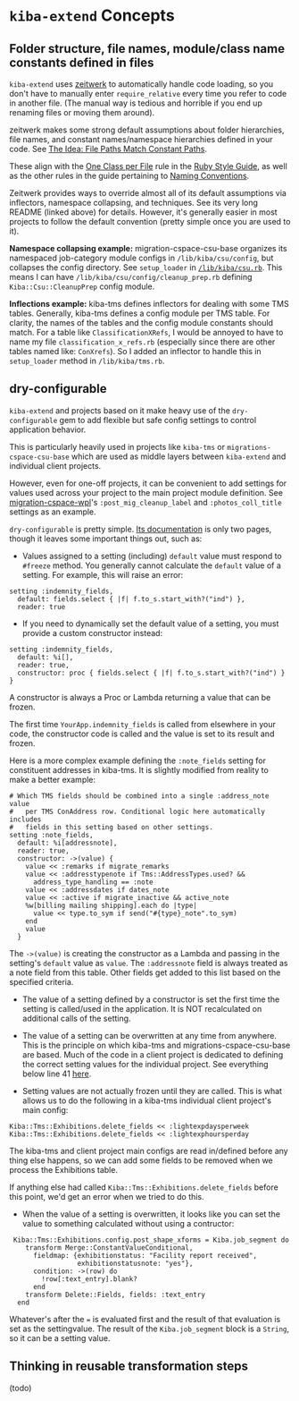 <!--
# @markup markdown
# @title kiba-extend Concepts
-->

# `kiba-extend` Concepts

## Folder structure, file names, module/class name constants defined in files

`kiba-extend` uses [zeitwerk](https://github.com/fxn/zeitwerk) to automatically handle code loading, so you don't have to manually enter `require_relative` every time you refer to code in another file. (The manual way is tedious and horrible if you end up renaming files or moving them around).

zeitwerk makes some strong default assumptions about folder hierarchies, file names, and constant names/namespace hierarchies defined in your code. See [The Idea: File Paths Match Constant Paths](https://github.com/fxn/zeitwerk?tab=readme-ov-file#the-idea-file-paths-match-constant-paths).

These align with the [One Class per File](https://rubystyle.guide/#one-class-per-file) rule in the [Ruby Style Guide](https://rubystyle.guide), as well as the other rules in the guide pertaining to [Naming Conventions](https://rubystyle.guide/#naming-conventions).

Zeitwerk provides ways to override almost all of its default assumptions via inflectors, namespace collapsing, and techniques. See its very long README (linked above) for details. However, it's generally easier in most projects to follow the default convention (pretty simple once you are used to it).

**Namespace collapsing example:** migration-cspace-csu-base organizes its namespaced job-category module configs in `/lib/kiba/csu/config`, but collapses the config directory. See `setup_loader` in [`/lib/kiba/csu.rb`](https://github.com/dts-hosting/migration-cspace-csu-base/blob/main/lib/kiba/csu.rb). This means I can have `/lib/kiba/csu/config/cleanup_prep.rb` defining `Kiba::Csu::CleanupPrep` config module.

**Inflections example:** kiba-tms defines inflectors for dealing with some TMS tables. Generally, kiba-tms defines a config module per TMS table. For clarity, the names of the tables and the config module constants should match. For a table like `ClassificationXRefs`, I would be annoyed to have to name my file `classification_x_refs.rb` (especially since there are other tables named like: `ConXrefs`). So I added an inflector to handle this in `setup_loader` method in `/lib/kiba/tms.rb`.

## dry-configurable

`kiba-extend` and projects based on it make heavy use of the `dry-configurable` gem to add flexible but safe config settings to control application behavior.

This is particularly heavily used in projects like `kiba-tms` or `migrations-cspace-csu-base` which are used as middle layers between `kiba-extend` and individual client projects.

However, even for one-off projects, it can be convenient to add settings for values used across your project to the main project module definition. See [migration-cspace-wpl](https://github.com/dts-hosting/migration-cspace-wpl/blob/main/lib/wpl.rb)'s `:post_mig_cleanup_label` and `:photos_coll_title` settings as an example.

`dry-configurable` is pretty simple. [Its documentation](https://dry-rb.org/gems/dry-configurable/main/) is only two pages, though it leaves some important things out, such as:

- Values assigned to a setting (including) `default` value must respond to `#freeze` method. You generally cannot calculate the `default` value of a setting. For example, this will raise an error:

~~~
setting :indemnity_fields,
  default: fields.select { |f| f.to_s.start_with?("ind") },
  reader: true
~~~

- If you need to dynamically set the default value of a setting, you must provide a custom constructor instead:

~~~
setting :indemnity_fields,
  default: %i[],
  reader: true,
  constructor: proc { fields.select { |f| f.to_s.start_with?("ind") } }
~~~
A constructor is always a Proc or Lambda returning a value that can be frozen.

The first time `YourApp.indemnity_fields` is called from elsewhere in your code, the constructor code is called and the value is set to its result and frozen.

Here is a more complex example defining the `:note_fields` setting for constituent addresses in kiba-tms. It is slightly modified from reality to make a better example:

~~~
# Which TMS fields should be combined into a single :address_note value
#   per TMS ConAddress row. Conditional logic here automatically includes
#   fields in this setting based on other settings.
setting :note_fields,
  default: %i[addressnote],
  reader: true,
  constructor: ->(value) {
    value << :remarks if migrate_remarks
    value << :addresstypenote if Tms::AddressTypes.used? &&
      address_type_handling == :note
    value << :addressdates if dates_note
    value << :active if migrate_inactive && active_note
    %w[billing mailing shipping].each do |type|
      value << type.to_sym if send("#{type}_note".to_sym)
    end
    value
  }
~~~

The `->(value)` is creating the constructor as a Lambda and passing in the setting's `default` value as `value`. The `:addressnote` field is always treated as a note field from this table. Other fields get added to this list based on the specified criteria.

- The value of a setting defined by a constructor is set the first time the setting is called/used in the application. It is NOT recalculated on additional calls of the setting.

- The value of a setting can be overwritten at any time from anywhere. This is the principle on which kiba-tms and migrations-cspace-csu-base are based. Much of the code in a client project is dedicated to defining the correct setting values for the individual project. See everything below line 41 [here](https://github.com/dts-hosting/migration-cspace-az_ccp/blob/main/lib/az_ccp.rb).

- Setting values are not actually frozen until they are called. This is what allows us to do the following in a kiba-tms individual client project's main config:

~~~
Kiba::Tms::Exhibitions.delete_fields << :lightexpdaysperweek
Kiba::Tms::Exhibitions.delete_fields << :lightexphoursperday
~~~

The kiba-tms and client project main configs are read in/defined before any thing else happens, so we can add some fields to be removed when we process the Exhibitions table.

If anything else had called `Kiba::Tms::Exhibitions.delete_fields` before this point, we'd get an error when we tried to do this.

- When the value of a setting is overwritten, it looks like you can set the value to something calculated without using a contructor:

~~~
 Kiba::Tms::Exhibitions.config.post_shape_xforms = Kiba.job_segment do
    transform Merge::ConstantValueConditional,
      fieldmap: {exhibitionstatus: "Facility report received",
                 exhibitionstatusnote: "yes"},
      condition: ->(row) do
        !row[:text_entry].blank?
      end
    transform Delete::Fields, fields: :text_entry
  end
~~~

Whatever's after the `=` is evaluated first and the result of that evaluation is set as the settingvalue. The result of the `Kiba.job_segment` block is a `String`, so it can be a setting value.

## Thinking in reusable transformation steps

(todo)
